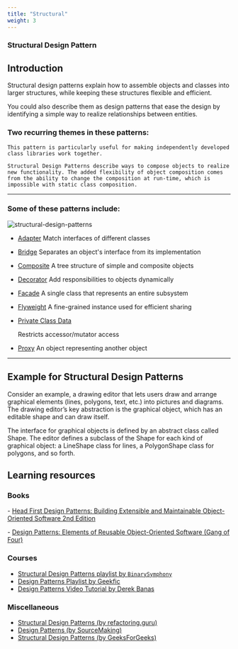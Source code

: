 ```yaml
---
title: "Structural"
weight: 3
---
```


### Structural Design Pattern

## Introduction
Structural design patterns explain how to assemble objects and classes into larger structures, while keeping these structures flexible and efficient.

You could also describe them as design patterns that ease the design by identifying a simple way to realize relationships between entities.

### Two recurring themes in these patterns:

    This pattern is particularly useful for making independently developed class libraries work together.

    Structural Design Patterns describe ways to compose objects to realize new functionality. The added flexibility of object composition comes from the ability to change the composition at run-time, which is impossible with static class composition.

--- 

### Some of these patterns include:
![structural-design-patterns](https://miro.medium.com/v2/resize:fit:1024/1*oqxCzwv8k9MYsDNYUH6L0Q.jpeg)

- [Adapter](https://sourcemaking.com/design_patterns/adapter)
   Match interfaces of different classes

- [Bridge](https://sourcemaking.com/design_patterns/bridge)
   Separates an object's interface from its implementation

- [Composite](https://sourcemaking.com/design_patterns/composite)
   A tree structure of simple and composite objects

- [Decorator](https://sourcemaking.com/design_patterns/decorator)
   Add responsibilities to objects dynamically

- [Facade](https://sourcemaking.com/design_patterns/facade)
   A single class that represents an entire subsystem

- [Flyweight](https://sourcemaking.com/design_patterns/flyweight)
   A fine-grained instance used for efficient sharing

- [Private Class Data](https://sourcemaking.com/design_patterns/private_class_data)

   Restricts accessor/mutator access

- [Proxy](https://sourcemaking.com/design_patterns/proxy)
   An object representing another object

---
## Example for Structural Design Patterns

Consider an example, a drawing editor that lets users draw and arrange graphical elements (lines, polygons, text, etc.) into pictures and diagrams. The drawing editor’s key abstraction is the graphical object, which has an editable shape and can draw itself.

The interface for graphical objects is defined by an abstract class called Shape. The editor defines a subclass of the Shape for each kind of graphical object: a LineShape class for lines, a PolygonShape class for polygons, and so forth.


## Learning resources

### Books

\- [Head First Design Patterns: Building Extensible and Maintainable Object-Oriented Software 2nd Edition ](https://a.co/d/0Zvapmm)

\- [Design Patterns: Elements of Reusable Object-Oriented Software (Gang of Four)](https://a.co/d/cTokqi1)

### Courses

- [Structural Design Patterns playlist by `BinarySymphony`](https://www.youtube.com/watch?v=N6iMrBiPycs&list=PLn05u4nMKcB_QzKVeALuCiTyJIFGKyfkg)
- [Design Patterns Playlist by Geekfic](https://youtu.be/wA3keqCeKtM?si=d82Iu_UWrV1vwZFP)
- [Design Patterns Video Tutorial by Derek Banas](https://www.youtube.com/watch?v=vNHpsC5ng_E&list=PLF206E906175C7E07&ab_channel=DerekBanas)

### Miscellaneous

- [Structural Design Patterns (by refactoring.guru)](https://refactoring.guru/design-patterns/structural-patterns)
- [Design Patterns (by SourceMaking)](https://sourcemaking.com/design_patterns/)
- [Structural Design Patterns (by GeeksForGeeks)](https://www.geeksforgeeks.org/structural-design-patterns/)